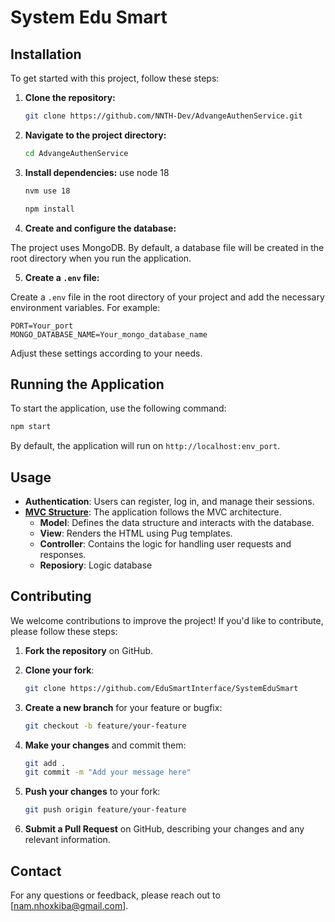 # System Edu Smart

## Installation

To get started with this project, follow these steps:

1. **Clone the repository:**

   ```bash
   git clone https://github.com/NNTH-Dev/AdvangeAuthenService.git
   ```

2. **Navigate to the project directory:**

   ```bash
   cd AdvangeAuthenService
   ```

3. **Install dependencies:**
   use node 18

   ```bash
   nvm use 18
   ```

   ```bash
   npm install
   ```

4. **Create and configure the database:**

The project uses MongoDB. By default, a database file will be created in the root directory when you run the application.

5. **Create a `.env` file:**

Create a `.env` file in the root directory of your project and add the necessary environment variables. For example:

```env
PORT=Your_port
MONGO_DATABASE_NAME=Your_mongo_database_name
```

Adjust these settings according to your needs.

## Running the Application

To start the application, use the following command:

```bash
npm start
```

By default, the application will run on `http://localhost:env_port`.

## Usage

- **Authentication**: Users can register, log in, and manage their sessions.
- **[MVC Structure](https://github.com/EnAnsari/basic-authentication-mvc-nodejs/wiki/MVC-Architecture)**: The application follows the MVC architecture.
  - **Model**: Defines the data structure and interacts with the database.
  - **View**: Renders the HTML using Pug templates.
  - **Controller**: Contains the logic for handling user requests and responses.
  - **Reposiory**: Logic database

## Contributing

We welcome contributions to improve the project! If you'd like to contribute, please follow these steps:

1. **Fork the repository** on GitHub.
2. **Clone your fork**:

   ```bash
   git clone https://github.com/EduSmartInterface/SystemEduSmart
   ```

3. **Create a new branch** for your feature or bugfix:

   ```bash
   git checkout -b feature/your-feature
   ```

4. **Make your changes** and commit them:

   ```bash
   git add .
   git commit -m "Add your message here"
   ```

5. **Push your changes** to your fork:

   ```bash
   git push origin feature/your-feature
   ```

6. **Submit a Pull Request** on GitHub, describing your changes and any relevant information.

## Contact

For any questions or feedback, please reach out to
[nam.nhoxkiba@gmail.com].
